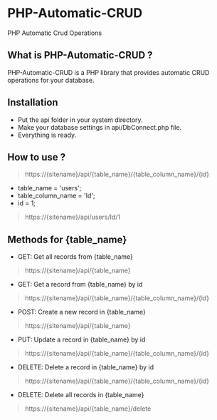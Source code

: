 # PHP-Automatic-CRUD
PHP Automatic Crud Operations

## What is PHP-Automatic-CRUD ?
PHP-Automatic-CRUD is a PHP library that provides automatic CRUD operations for your database.

## Installation
- Put the api folder in your system directory.
- Make your database settings in api/DbConnect.php file.
- Everything is ready.

## How to use ?

> https://{sitename}/api/{table_name}/{table_column_name}/{id}

- table_name = 'users';
- table_column_name = 'Id';
- id = 1;

> https://{sitename}/api/users/Id/1

## Methods for {table_name}
- GET: Get all records from {table_name}
> https://{sitename}/api/{table_name}
- GET: Get a record from {table_name} by id
> https://{sitename}/api/{table_name}/{table_column_name}/{id}
- POST: Create a new record in {table_name}
> https://{sitename}/api/{table_name}
- PUT: Update a record in {table_name} by id
> https://{sitename}/api/{table_name}/{table_column_name}/{id}
- DELETE: Delete a record in {table_name} by id
> https://{sitename}/api/{table_name}/{table_column_name}/{id}
- DELETE: Delete all records in {table_name}
> https://{sitename}/api/{table_name}/delete